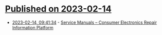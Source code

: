 # [Published on 2023-02-14](index.md)

* [2023-02-14, 09:41:34](https://news.ycombinator.com/item?id=34787288) - [Service Manuals – Consumer Electronics Repair Information Platform](https://elektrotanya.com/)
